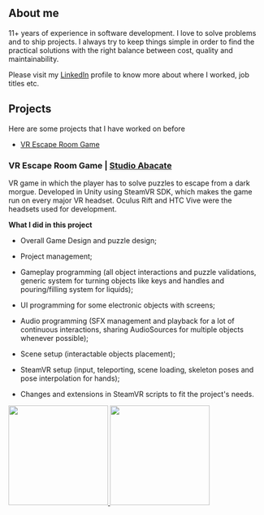 ## About me

11+ years of experience in software development. I love to solve problems and to ship projects. I always try to keep things simple in order to find the practical solutions with the right balance between cost, quality and maintainability.

Please visit my [LinkedIn](https://www.linkedin.com/in/dalton-machado-20442b18/) profile to know more about where I worked, job titles etc.

## Projects
Here are some projects that I have worked on before

- [VR Escape Room Game](#vr-escape-room-game--studio-abacate)

### VR Escape Room Game | [Studio Abacate](http://studioabacate.com.br/)
VR game in which the player has to solve puzzles to escape from a dark morgue. Developed in Unity using SteamVR SDK, which makes the game run on every major VR headset. Oculus Rift and HTC Vive were the headsets used for development.

**What I did in this project**
- Overall Game Design and puzzle design;

- Project management;

- Gameplay programming (all object interactions and puzzle validations, generic system for turning objects like keys and handles and pouring/filling system for liquids);

- UI programming for some electronic objects with screens;

- Audio programming (SFX management and playback for a lot of continuous interactions, sharing AudioSources for multiple objects whenever possible);

- Scene setup (interactable objects placement);

- SteamVR setup (input, teleporting, scene loading, skeleton poses and pose interpolation for hands);

- Changes and extensions in SteamVR scripts to fit the project's needs.

<a target="_blank" href="https://daltonmachado.github.io/escape"><img src="https://github.com/daltonmachado/daltonmachado.github.io/raw/main/images/escape/escape.gif" width="196">
<img src="https://github.com/daltonmachado/daltonmachado.github.io/raw/main/images/escape/escape_key.gif" width="196">
</a>